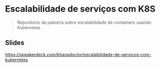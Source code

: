 # Escalabilidade de serviços com K8S

> Repositório da palestra sobre escalabilidade de containers usando Kubernetes

## Slides

https://speakerdeck.com/khaosdoctor/escalabilidade-de-servicos-com-kubernetes

